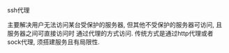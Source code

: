 ssh代理

  主要解决用户无法访问某台受保护的服务器, 但其他不受保护的服务器可访问, 且服务器之间可直接访问时 通过代理的方式访问. 传统方式是通过http代理或者
sock代理, 须搭建服务且有局限性. 

